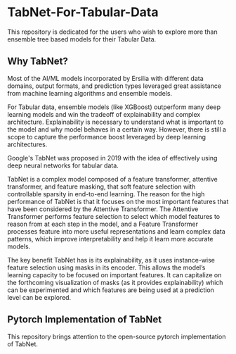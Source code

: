 # TabNet-For-Tabular-Data
This repository is dedicated for the users who wish to explore more than ensemble tree based models for their Tabular Data.

## Why TabNet?

Most of the AI/ML models incorporated by Ersilia with different data domains, output formats, and prediction types leveraged great assistance from machine learning algorithms and ensemble models.

For Tabular data, ensemble models (like XGBoost) outperform many deep learning models and win the tradeoff of explainability and complex architecture. Explainability is necessary to understand what is important to the model and why model behaves in a certain way. However, there is still a scope to capture the performance boost leveraged by deep learning architectures.

Google's TabNet was proposed in 2019 with the idea of effectively using deep neural networks for tabular data.

TabNet is a complex model composed of a feature transformer, attentive transformer, and feature masking, that soft feature selection with controllable sparsity in end-to-end learning. The reason for the high performance of TabNet is that it focuses on the most important features that have been considered by the Attentive Transformer. The Attentive Transformer performs feature selection to select which model features to reason from at each step in the model, and a Feature Transformer processes feature into more useful representations and learn complex data patterns, which improve interpretability and help it learn more accurate models.

The key benefit TabNet has is its explainability, as it uses instance-wise feature selection using masks in its encoder. This allows the model’s learning capacity to be focused on important features. It can capitalize on the forthcoming visualization of masks (as it provides explainability) which can be experimented and which features are being used at a prediction level can be explored.

## Pytorch Implementation of TabNet

This repository brings attention to the open-source pytorch implementation of TabNet.

